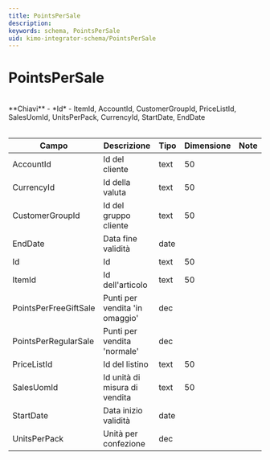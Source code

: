 ```yaml
---
title: PointsPerSale
description:
keywords: schema, PointsPerSale
uid: kimo-integrator-schema/PointsPerSale
---
```


# PointsPerSale

<br>
**Chiavi**
- *Id*
- ItemId, AccountId, CustomerGroupId, PriceListId, SalesUomId, UnitsPerPack, CurrencyId, StartDate, EndDate
<br><br>

| Campo | Descrizione | Tipo | Dimensione | Note |
| --- | --- | --- | --- | --- |
| AccountId | Id del cliente | text | 50 |  |
| CurrencyId | Id della valuta | text | 50 |  |
| CustomerGroupId | Id del gruppo cliente | text | 50 |  |
| EndDate | Data fine validità | date |  |  |
| Id | Id | text | 50 |  |
| ItemId | Id dell'articolo | text | 50 |  |
| PointsPerFreeGiftSale | Punti per vendita 'in omaggio' | dec |  |  |
| PointsPerRegularSale | Punti per vendita 'normale' | dec |  |  |
| PriceListId | Id del listino | text | 50 |  |
| SalesUomId | Id unità di misura di vendita | text | 50 |  |
| StartDate | Data inizio validità | date |  |  |
| UnitsPerPack | Unità per confezione | dec |  |  |

